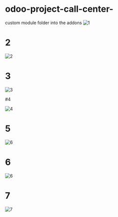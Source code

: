 # odoo-project-call-center-
custom module folder into the addons 
![1](https://user-images.githubusercontent.com/41523881/80260131-7c292680-8687-11ea-8aa6-1e2fb9060bea.png)

# 2

![2](https://user-images.githubusercontent.com/41523881/80260385-16896a00-8688-11ea-9267-6cd691ee00cc.png)

# 3

![3](https://user-images.githubusercontent.com/41523881/80260462-433d8180-8688-11ea-9e27-bd3ed7378880.png)

#4

![4](https://user-images.githubusercontent.com/41523881/80260494-59e3d880-8688-11ea-953e-49c943c03ffa.png)

# 5

![6](https://user-images.githubusercontent.com/41523881/80260542-708a2f80-8688-11ea-8a5d-3df44b870c21.png)

# 6

![6](https://user-images.githubusercontent.com/41523881/80260564-80a20f00-8688-11ea-8942-21cf373a53ed.png)

# 7

![7](https://user-images.githubusercontent.com/41523881/80260606-9283b200-8688-11ea-8308-7472bbb93499.png)


